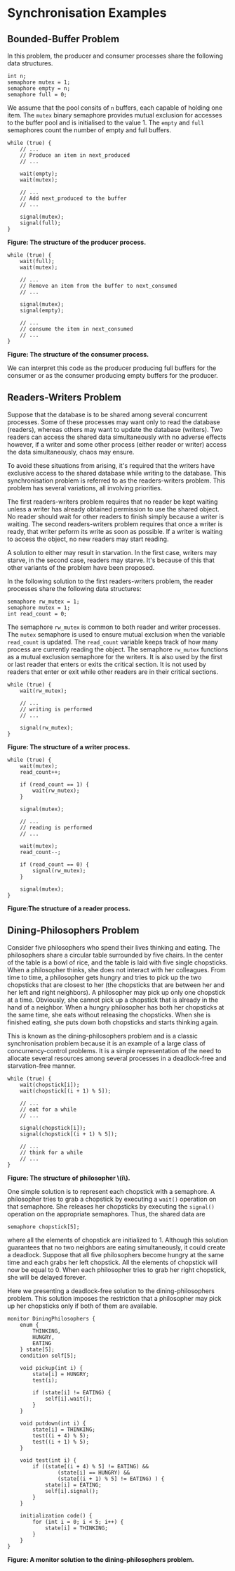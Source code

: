 # Synchronisation Examples

## Bounded-Buffer Problem
In this problem, the producer and consumer processes share the following data
structures.

```
int n;
semaphore mutex = 1;
semaphore empty = n;
semaphore full = 0;
```

We assume that the pool consits of `n` buffers, each capable of holding one item.
The `mutex` binary semaphore provides mutual exclusion for accesses to the buffer 
pool and is initialised to the value 1. The `empty` and `full` semaphores count
the number of empty and full buffers. 

```
while (true) {
    // ...
    // Produce an item in next_produced
    // ...

    wait(empty);
    wait(mutex);

    // ...
    // Add next_produced to the buffer
    // ...

    signal(mutex);
    signal(full);
}
```
**Figure: The structure of the producer process.**

```
while (true) {
    wait(full);
    wait(mutex);

    // ...
    // Remove an item from the buffer to next_consumed
    // ...

    signal(mutex);
    signal(empty);

    // ...
    // consume the item in next_consumed
    // ...
}
```
**Figure: The structure of the consumer process.**

We can interpret this code as the producer producing full buffers for the consumer 
or as the consumer producing empty buffers for the producer.

## Readers-Writers Problem
Suppose that the database is to be shared among several concurrent processes.
Some of these processes may want only to read the database (readers), whereas 
others may want to update the database (writers). Two readers can access the 
shared data simultaneously with no adverse effects however, if a writer and some 
other process (either reader or writer) access the data simultaneously, chaos 
may ensure.

To avoid these situations from arising, it's required that the writers have
exclusive access to the shared database while writing to the database. This 
synchronisation problem is referred to as the readers-writers problem. This 
problem has several variations, all involving priorities.

The first readers-writers problem requires that no reader be kept waiting unless 
a writer has already obtained permission to use the shared object. No reader should
wait for other readers to finish simply because a writer is waiting. The second 
readers-writers problem requires that once a writer is ready, that writer peform 
its write as soon as possible. If a writer is waiting to access the object, no 
new readers may start reading. 

A solution to either may result in starvation. In the first case, writers may
starve, in the second case, readers may starve. It's because of this that other
variants of the problem have been proposed.

In the following solution to the first readers-writers problem, the reader processes
share the following data structures:

```
semaphore rw_mutex = 1;
semaphore mutex = 1;
int read_count = 0;
```

The semaphore `rw_mutex` is common to both reader and writer processes. The `mutex`
semaphore is used to ensure mutual exclusion when the variable `read_count` is
updated. The `read_count` variable keeps track of how many process are currently
reading the object. The semaphore `rw_mutex` functions as a mutual exclusion
semaphore for the writers. It is also used by the first or last reader that
enters or exits the critical section. It is not used by readers that enter or 
exit while other readers are in their critical sections.

```
while (true) {
    wait(rw_mutex);

    // ...
    // writing is performed
    // ...

    signal(rw_mutex);
}
```
**Figure: The structure of a writer process.**

```
while (true) {
    wait(mutex);
    read_count++;

    if (read_count == 1) {
        wait(rw_mutex);
    }

    signal(mutex);

    // ...
    // reading is performed
    // ...

    wait(mutex);
    read_count--;

    if (read_count == 0) {
        signal(rw_mutex);
    }

    signal(mutex);
}
```
**Figure:The structure of a reader process.**

## Dining-Philosophers Problem
Consider five philosophers who spend their lives thinking and eating. The philosophers
share a circular table surrounded by five chairs. In the center of the table is
a bowl of rice, and the table is laid with five single chopsticks. When a philosopher
thinks, she does not interact with her colleagues. From time to time, a philosopher 
gets hungry and tries to pick up the two chopsticks that are closest to her 
(the chopsticks that are between her and her left and right neighbors). A philosopher 
may pick up only one chopstick at a time. Obviously, she cannot pick up a chopstick 
that is already in the hand of a neighbor. When a hungry philosopher has both 
her chopsticks at the same time, she eats without releasing the chopsticks. 
When she is finished eating, she puts down both chopsticks and starts thinking 
again. 

This is known as the dining-philosophers problem and is a classic synchronisation
problem because it is an example of a large class of concurrency-control problems.
It is a simple representation of the need to allocate several resources among
several processes in a deadlock-free and starvation-free manner.

```
while (true) {
    wait(chopstick[i]);
    wait(chopstick[(i + 1) % 5]);

    // ...
    // eat for a while
    // ...

    signal(chopstick[i]);
    signal(chopstick[(i + 1) % 5]);

    // ...
    // think for a while
    // ...
}
```
**Figure: The structure of philosopher \\(i\\).**

One simple solution is to represent each chopstick with a semaphore. A philosopher 
tries to grab a chopstick by executing a `wait()` operation on that semaphore. 
She releases her chopsticks by executing the `signal()` operation on the appropriate 
semaphores. Thus, the shared data are

```
semaphore chopstick[5];
```

where all the elements of chopstick are initialized to 1. Although this solution 
guarantees that no two neighbors are eating simultaneously, it could create a 
deadlock. Suppose that all five philosophers become hungry at the same time and 
each grabs her left chopstick. All the elements of chopstick will now be equal 
to 0. When each philosopher tries to grab her right chopstick, she will be delayed 
forever.

Here we presenting a deadlock-free solution to the dining-philosophers problem. 
This solution imposes the restriction that a philosopher may pick up her chopsticks 
only if both of them are available.

```
monitor DiningPhilosophers {
    enum {
        THINKING, 
        HUNGRY, 
        EATING
    } state[5]; 
    condition self[5];

    void pickup(int i) { 
        state[i] = HUNGRY; 
        test(i);

        if (state[i] != EATING) {
            self[i].wait();
        }
    }

    void putdown(int i) { 
        state[i] = THINKING; 
        test((i + 4) % 5); 
        test((i + 1) % 5);
    }

    void test(int i) {
        if ((state[(i + 4) % 5] != EATING) &&
                (state[i] == HUNGRY) &&
                (state[(i + 1) % 5] != EATING) ) {
            state[i] = EATING;
            self[i].signal();
        } 
    }

    initialization code() {
        for (int i = 0; i < 5; i++) {
            state[i] = THINKING;
        }
    } 
}
```
**Figure: A monitor solution to the dining-philosophers problem.**
